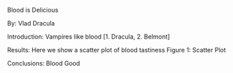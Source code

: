 Blood is Delicious

By: Vlad Dracula

Introduction: Vampires like blood [1. Dracula, 2. Belmont]

Results: Here we show a scatter plot of blood tastiness
Figure 1: Scatter Plot

Conclusions: Blood Good
